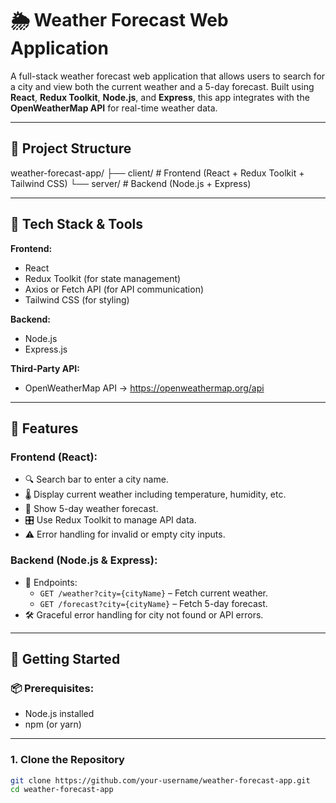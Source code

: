 # 🌦️ Weather Forecast Web Application

A full-stack weather forecast web application that allows users to search for a city and view both the current weather and a 5-day forecast. Built using **React**, **Redux Toolkit**, **Node.js**, and **Express**, this app integrates with the **OpenWeatherMap API** for real-time weather data.

---

## 📁 Project Structure

weather-forecast-app/ ├── client/ # Frontend (React + Redux Toolkit + Tailwind CSS) └── server/ # Backend (Node.js + Express)


---

## 🔧 Tech Stack & Tools

**Frontend:**
- React
- Redux Toolkit (for state management)
- Axios or Fetch API (for API communication)
- Tailwind CSS (for styling)

**Backend:**
- Node.js
- Express.js

**Third-Party API:**
- OpenWeatherMap API → https://openweathermap.org/api

---

## 🚀 Features

### Frontend (React):
- 🔍 Search bar to enter a city name.
- 🌡️ Display current weather including temperature, humidity, etc.
- 📅 Show 5-day weather forecast.
- 🎛️ Use Redux Toolkit to manage API data.
- ⚠️ Error handling for invalid or empty city inputs.

### Backend (Node.js & Express):
- 📡 Endpoints:
  - `GET /weather?city={cityName}` – Fetch current weather.
  - `GET /forecast?city={cityName}` – Fetch 5-day forecast.
- 🛠️ Graceful error handling for city not found or API errors.

---

## 🧪 Getting Started

### 📦 Prerequisites:
- Node.js installed
- npm (or yarn)

---

### 1. Clone the Repository

```bash
git clone https://github.com/your-username/weather-forecast-app.git
cd weather-forecast-app
